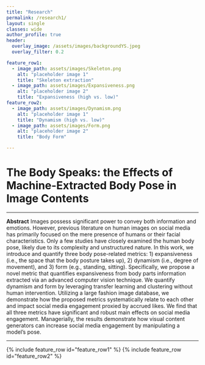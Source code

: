 ```yaml
---  
title: "Research"
permalink: /research1/
layout: single
classes: wide
author_profile: true
header:
  overlay_image: /assets/images/backgroundYS.jpeg
  overlay_filter: 0.2

feature_row1:
  - image_path: assets/images/Skeleton.png
    alt: "placeholder image 1"
    title: "Skeleton extraction"
  - image_path: assets/images/Expansiveness.png
    alt: "placeholder image 2"
    title: "Expansiveness (high vs. low)"
feature_row2:
  - image_path: assets/images/Dynamism.png
    alt: "placeholder image 1"
    title: "Dynamism (high vs. low)"
  - image_path: assets/images/Form.png
    alt: "placeholder image 2"
    title: "Body Form"

---
```

  

# The Body Speaks: the Effects of Machine-Extracted Body Pose in Image Contents

---
**Abstract** Images possess significant power to convey both information and emotions. However, previous literature on human images on social media has primarily focused on the mere presence of humans or their facial characteristics. Only a few studies have closely examined the human body pose, likely due to its complexity and unstructured nature. In this work, we introduce and quantify three body pose-related metrics: 1&#41; expansiveness (i.e., the space that the body posture takes up), 2&#41; dynamism (i.e., degree of movement), and 3&#41; form (e.g., standing, sitting). Specifically, we propose a novel metric that quantifies expansiveness from body parts information extracted via an advanced computer vision technique. We quantify dynamism and form by leveraging transfer learning and clustering without human intervention. Utilizing a large fashion image database, we demonstrate how the proposed metrics systematically relate to each other and impact social media engagement proxied by accrued likes. We find that all three metrics have significant and robust main effects on social media engagement. Managerially, the results demonstrate how visual content generators can increase social media engagement by manipulating a model’s pose.

---
{% include feature_row id="feature_row1" %}
{% include feature_row id="feature_row2" %}




